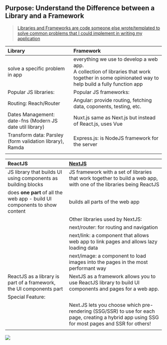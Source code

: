 ## Purpose: Understand the Difference between a Library and a Framework

> [Libraries and Frameworks are code someone else wrote/templated to solve common problems that I could implement in writing my application](https://fmontes.com/blog/difference-between-reactjs-and-nextjs)



| Library | Framework |
| :--- | :--- |
| solve a specific problem in app | everything we use to develop a web app. <br> A collection of libraries that work together in some opinionated way to help build a fully function app|
| Popular JS libraries: | Popular JS frameworks: |
| Routing: Reach/Router | Angular: provide routing, fetching data, coponents, testing, etc. |
| Dates Management: date-fns (Modern JS date util library) | Nuxt.js same as Next.js but instead of React.js, uses Vue |
| Transform data: Parsley (form validation library), Ramda | Express.js: is NodeJS framework for the server |
| | |


| ReactJS | [NextJS](https://nextjs.org/learn/basics/create-nextjs-app) |
| :--- | :--- |
| JS library that builds UI using components as building blocks | JS framework with a set of libraries that work together to build a web app, with one of the libraries being ReactJS |
| does **one part** of all the web app - build UI components to show content | builds all parts of the web app |
| | Other libraries used by NextJS: |
| | next/router: for routing and navigation |
| | next/link: a component that allows web app to link pages and allows lazy loading data |
| | next/image: a component to load images into the pages in the most performant way |
| ReactJS as a library is part of a framework, the UI components part | NextJS as a framework allows you to use ReactJS library to build UI components and pages for a web app. |
| Special Feature: | |
| | Next.JS lets you choose which pre-rendering (SSG/SSR) to use for each page, creating a hybrid app using SSG for most pages and SSR for others! |
| | |


![](./Screenshots/React-vs-Next.jpg)
<!-- ![](Screenshots/React-vs-Next.jpg) samd as above -->